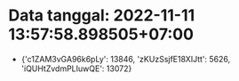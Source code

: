 # Data tanggal: 2022-11-11 13:57:58.898505+07:00

* {'c1ZAM3vGA96k6pLy': 13846, 'zKUzSsjfE18XIJtt': 5626, 'iQUHtZvdmPLIuwQE': 13072}
